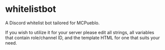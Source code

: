 # whitelistbot
A Discord whitelist bot tailored for MCPueblo.

If you wish to utilize it for your server please edit all strings, all variables that contain role/channel ID, and the template HTML for one that suits your need.
